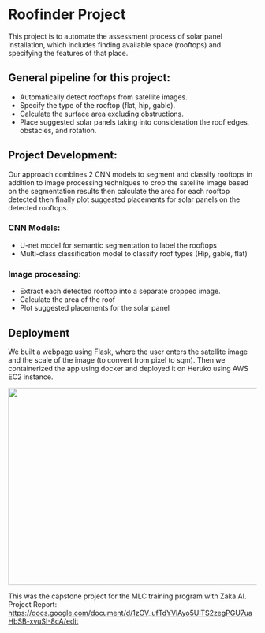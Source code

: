 # Roofinder Project

This project is to automate the assessment process of solar panel installation, which includes finding available space (rooftops) and specifying the features of that place.


## General pipeline for this project:
* Automatically detect rooftops from satellite images.
* Specify the type of the rooftop (flat, hip, gable). 
* Calculate the surface area excluding obstructions.
* Place suggested solar panels taking into consideration the roof edges, obstacles, and rotation.



## Project Development:

Our approach combines 2 CNN models to segment and classify rooftops in addition to image processing techniques to crop the satellite image based on the segmentation results then calculate the area for each rooftop detected then finally plot suggested placements for solar panels on the detected rooftops.

### CNN Models:
-  U-net model for semantic segmentation to label the rooftops
-  Multi-class classification model to classify roof types (Hip, gable, flat)

### Image processing:
-  Extract each detected rooftop into a separate cropped image.
-  Calculate the area of the roof
-  Plot suggested placements for the solar panel


## Deployment

We built a webpage using Flask, where the user enters the satellite image and the scale of the image (to convert from pixel to sqm). 
Then we containerized the app using docker and deployed it on Heruko using AWS EC2 instance.

<img src="https://user-images.githubusercontent.com/91887942/172738203-390817e9-0f6f-4f6f-977e-202b12f05a22.png" width="700" height="400">



This was the capstone project for the MLC training program with Zaka AI.
Project Report: https://docs.google.com/document/d/1zOV_ufTdYVlAyo5UlTS2zegPGU7uaHbSB-xvuSI-8cA/edit

